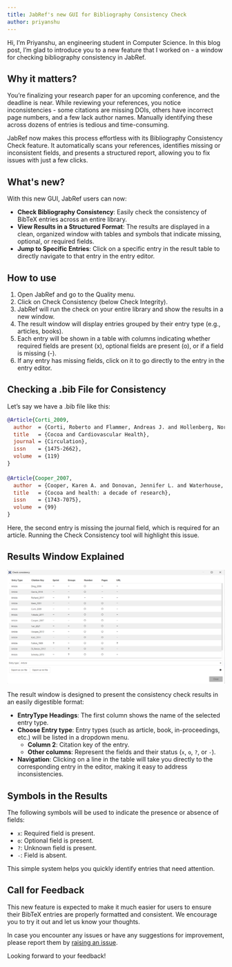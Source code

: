 ```yaml
---
title: JabRef's new GUI for Bibliography Consistency Check
author: priyanshu
---
```


Hi, I’m Priyanshu, an engineering student in Computer Science. In this blog post, I’m glad to introduce you to a new feature that I worked on - a window for checking bibliography consistency in JabRef.

## Why it matters?

You’re finalizing your research paper for an upcoming conference, and the deadline is near. While reviewing your references, you notice inconsistencies - some citations are missing DOIs, others have incorrect page numbers, and a few lack author names. Manually identifying these across dozens of entries is tedious and time-consuming.

JabRef now makes this process effortless with its Bibliography Consistency Check feature. It automatically scans your references, identifies missing or inconsistent fields, and presents a structured report, allowing you to fix issues with just a few clicks.

## What's new?

With this new GUI, JabRef users can now:

- **Check Bibliography Consistency**: Easily check the consistency of BibTeX entries across an entire library.
- **View Results in a Structured Format**: The results are displayed in a clean, organized window with tables and symbols that indicate missing, optional, or required fields.
- **Jump to Specific Entries**: Click on a specific entry in the result table to directly navigate to that entry in the entry editor.

## How to use

1. Open JabRef and go to the Quality menu.
2. Click on Check Consistency (below Check Integrity).
3. JabRef will run the check on your entire library and show the results in a new window.
4. The result window will display entries grouped by their entry type (e.g., articles, books).
5. Each entry will be shown in a table with columns indicating whether required fields are present (x), optional fields are present (o), or if a field is missing (-).
6. If any entry has missing fields, click on it to go directly to the entry in the entry editor.

## Checking a .bib File for Consistency

Let’s say we have a .bib file like this:

```bibtex
@Article{Corti_2009,
  author  = {Corti, Roberto and Flammer, Andreas J. and Hollenberg, Norman K. and Lüscher, Thomas F.},
  title   = {Cocoa and Cardiovascular Health},
  journal = {Circulation}, 
  issn    = {1475-2662}, 
  volume  = {119}
}

@Article{Cooper_2007,
  author  = {Cooper, Karen A. and Donovan, Jennifer L. and Waterhouse, Andrew L. and Williamson, Gary},
  title   = {Cocoa and health: a decade of research},
  issn    = {1743-7075},
  volume  = {99}
}
```

Here, the second entry is missing the journal field, which is required for an article. Running the Check Consistency tool will highlight this issue.

## Results Window Explained

![Check consistency dialog](<../img/checkconsistency.png>)

The result window is designed to present the consistency check results in an easily digestible format:

- **EntryType Headings**: The first column shows the name of the selected entry type.
- **Choose Entry type**: Entry types (such as article, book, in-proceedings, etc.) will be listed in a dropdown menu.
  - **Column 2**: Citation key of the entry.
  - **Other columns**: Represent the fields and their status (`x`, `o`, `?`, or `-`).
- **Navigation**: Clicking on a line in the table will take you directly to the corresponding entry in the editor, making it easy to address inconsistencies.

## Symbols in the Results

The following symbols will be used to indicate the presence or absence of fields:

- `x`: Required field is present.
- `o`: Optional field is present.
- `?`: Unknown field is present.
- `-`: Field is absent.

This simple system helps you quickly identify entries that need attention.

## Call for Feedback

This new feature is expected to make it much easier for users to ensure their BibTeX entries are properly formatted and consistent. We encourage you to try it out and let us know your thoughts.  

In case you encounter any issues or have any suggestions for improvement, please report them by [raising an issue](https://github.com/JabRef/jabref/issues).  

Looking forward to your feedback!
